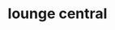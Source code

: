 ---
pid: ch909
title: lounge central
location_transcription: waterfront area
coordinates: "[-75.140275071597, 39.9537012072]"
zipcode: NJ08857
gen_neighborhood: 
neighborhood: 
outside_phl: Old Bridge NJ
age: '22'
age_range: 20-29
instagram: 
image_file_name: ch_909.jpg
proposal_transcription: Public rest area
topic: 
topic_summary: '0'
type: Space
keywords_other: 
credit: 
image_labels: 
twitter: 
facebook: 
permalink: "/monuments/ch909/"
layout: item-page
---